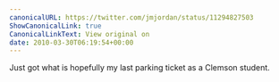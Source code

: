 ```yaml
---
canonicalURL: https://twitter.com/jmjordan/status/11294827503
ShowCanonicalLink: true
CanonicalLinkText: View original on
date: 2010-03-30T06:19:54+00:00
---
```

Just got what is hopefully my last parking ticket as a Clemson student.